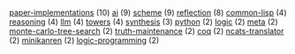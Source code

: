[paper-implementations](https://github.com/search?q=user%3Anamin+fork%3Atrue+topic%3Apaper-implementations) (10)
[ai](https://github.com/search?q=user%3Anamin+user%3Ametareflection+user%3Asquaredtechnologies+user%3AOoriData+fork%3Atrue+topic%3Aai) (9)
[scheme](https://github.com/search?q=user%3Anamin+user%3Ametareflection+fork%3Atrue+topic%3Ascheme) (9)
[reflection](https://github.com/search?q=user%3Anamin+fork%3Atrue+topic%3Areflection) (8)
[common-lisp](https://github.com/search?q=user%3Anamin+fork%3Atrue+topic%3Acommon-lisp) (4)
[reasoning](https://github.com/search?q=user%3Anamin+user%3AIBM+fork%3Atrue+topic%3Areasoning) (4)
[llm](https://github.com/search?q=user%3Anamin+user%3Ametareflection+user%3ABaranziniLab+user%3AOoriData+fork%3Atrue+topic%3Allm) (4)
[towers](https://github.com/search?q=user%3Anamin+fork%3Atrue+topic%3Atowers) (4)
[synthesis](https://github.com/search?q=user%3Anamin+user%3Ametareflection+fork%3Atrue+topic%3Asynthesis) (3)
[python](https://github.com/search?q=user%3Anamin+user%3Asquaredtechnologies+fork%3Atrue+topic%3Apython) (2)
[logic](https://github.com/search?q=user%3Anamin+user%3AIBM+fork%3Atrue+topic%3Alogic) (2)
[meta](https://github.com/search?q=user%3Anamin+fork%3Atrue+topic%3Ameta) (2)
[monte-carlo-tree-search](https://github.com/search?q=user%3Anamin+user%3Ametareflection+fork%3Atrue+topic%3Amonte-carlo-tree-search) (2)
[truth-maintenance](https://github.com/search?q=user%3Anamin+user%3Ametareflection+fork%3Atrue+topic%3Atruth-maintenance) (2)
[coq](https://github.com/search?q=user%3Anamin+user%3Amit-plv+fork%3Atrue+topic%3Acoq) (2)
[ncats-translator](https://github.com/search?q=user%3Anamin+user%3Awebyrd+fork%3Atrue+topic%3Ancats-translator) (2)
[minikanren](https://github.com/search?q=user%3Anamin+user%3Awebyrd+fork%3Atrue+topic%3Aminikanren) (2)
[logic-programming](https://github.com/search?q=user%3Anamin+fork%3Atrue+topic%3Alogic-programming) (2)
